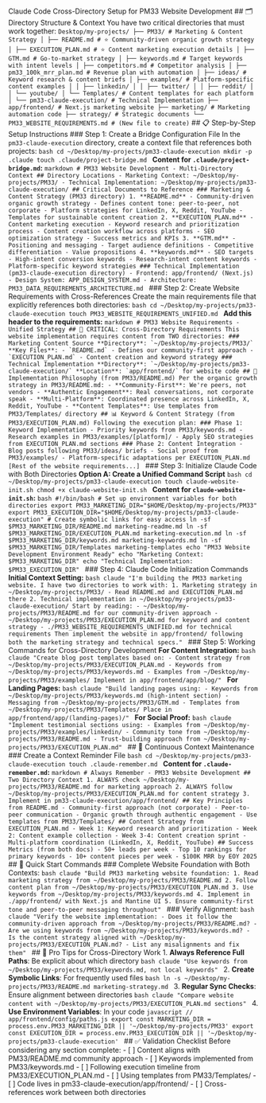 Claude Code Cross-Directory Setup for PM33 Website Development ## 🗂️ Directory Structure & Context You have two critical directories that must work together: ``` Desktop/my-projects/ ├── PM33/ # Marketing & Content Strategy │ ├── README.md # ⭐ Community-driven organic growth strategy │ ├── EXECUTION_PLAN.md # ⭐ Content marketing execution details │ ├── GTM.md # Go-to-market strategy │ ├── keywords.md # Target keywords with intent levels │ ├── competitors.md # Competitor analysis │ ├── pm33_100k_mrr_plan.md # Revenue plan with automation │ ├── ideas/ # Keyword research & content briefs │ ├── examples/ # Platform-specific content examples │ │ ├── linkedin/ │ │ ├── twitter/ │ │ ├── reddit/ │ │ └── youtube/ │ └── Templates/ # Content templates for each platform │ └── pm33-claude-execution/ # Technical Implementation ├── app/frontend/ # Next.js marketing website ├── marketing/ # Marketing automation code ├── strategy/ # Strategic documents └── PM33_WEBSITE_REQUIREMENTS.md # (New file to create) ``` ## 📋 Step-by-Step Setup Instructions ### Step 1: Create a Bridge Configuration File In the `pm33-claude-execution` directory, create a context file that references both projects: ```bash cd ~/Desktop/my-projects/pm33-claude-execution mkdir -p .claude touch .claude/project-bridge.md ``` **Content for `.claude/project-bridge.md`:** ```markdown # PM33 Website Development - Multi-Directory Context ## Directory Locations - Marketing Context: ~/Desktop/my-projects/PM33/ - Technical Implementation: ~/Desktop/my-projects/pm33-claude-execution/ ## Critical Documents to Reference ### Marketing & Content Strategy (PM33 directory) 1. **README.md** - Community-driven organic growth strategy - Defines content tone: peer-to-peer, not corporate - Platform strategies for LinkedIn, X, Reddit, YouTube - Templates for sustainable content creation 2. **EXECUTION_PLAN.md** - Content marketing execution - Keyword research and prioritization process - Content creation workflow across platforms - SEO optimization strategy - Success metrics and KPIs 3. **GTM.md** - Positioning and messaging - Target audience definitions - Competitive differentiation - Value propositions 4. **keywords.md** - SEO targets - High-intent conversion keywords - Research-intent content keywords - Platform-specific keyword strategies ### Technical Implementation (pm33-claude-execution directory) - Frontend: app/frontend/ (Next.js) - Design System: APP_DESIGN_SYSTEM.md - Architecture: PM33_DATA_REQUIREMENTS_ARCHITECTURE.md ``` ### Step 2: Create Website Requirements with Cross-References Create the main requirements file that explicitly references both directories: ```bash cd ~/Desktop/my-projects/pm33-claude-execution touch PM33_WEBSITE_REQUIREMENTS_UNIFIED.md ``` **Add this header to the requirements:** ```markdown # PM33 Website Requirements - Unified Strategy ## 📁 CRITICAL: Cross-Directory Requirements This website implementation requires content from TWO directories: ### Marketing Content Source **Directory**: `~/Desktop/my-projects/PM33/` **Key Files**: - `README.md` - Defines our community-first approach - `EXECUTION_PLAN.md` - Content creation and keyword strategy ### Technical Implementation **Directory**: `~/Desktop/my-projects/pm33-claude-execution/` **Location**: `app/frontend/` for website code ## 🎯 Implementation Philosophy (from PM33/README.md) Per the organic growth strategy in PM33/README.md: - **Community-First**: We're peers, not vendors - **Authentic Engagement**: Real conversations, not corporate speak - **Multi-Platform**: Coordinated presence across LinkedIn, X, Reddit, YouTube - **Content Templates**: Use templates from PM33/Templates/ directory ## 📊 Keyword & Content Strategy (from PM33/EXECUTION_PLAN.md) Following the execution plan: ### Phase 1: Keyword Implementation - Priority keywords from PM33/keywords.md - Research examples in PM33/examples/[platform]/ - Apply SEO strategies from EXECUTION_PLAN.md sections ### Phase 2: Content Integration - Blog posts following PM33/ideas/ briefs - Social proof from PM33/examples/ - Platform-specific adaptations per EXECUTION_PLAN.md [Rest of the website requirements...] ``` ### Step 3: Initialize Claude Code with Both Directories **Option A: Create a Unified Command Script** ```bash cd ~/Desktop/my-projects/pm33-claude-execution touch claude-website-init.sh chmod +x claude-website-init.sh ``` **Content for `claude-website-init.sh`:** ```bash #!/bin/bash # Set up environment variables for both directories export PM33_MARKETING_DIR="$HOME/Desktop/my-projects/PM33" export PM33_EXECUTION_DIR="$HOME/Desktop/my-projects/pm33-claude-execution" # Create symbolic links for easy access ln -sf $PM33_MARKETING_DIR/README.md marketing-readme.md ln -sf $PM33_MARKETING_DIR/EXECUTION_PLAN.md marketing-execution.md ln -sf $PM33_MARKETING_DIR/keywords.md marketing-keywords.md ln -sf $PM33_MARKETING_DIR/Templates marketing-templates echo "PM33 Website Development Environment Ready" echo "Marketing Context: $PM33_MARKETING_DIR" echo "Technical Implementation: $PM33_EXECUTION_DIR" ``` ### Step 4: Claude Code Initialization Commands **Initial Context Setting:** ```bash claude "I'm building the PM33 marketing website. I have two directories to work with: 1. Marketing strategy in ~/Desktop/my-projects/PM33/ - Read README.md and EXECUTION_PLAN.md there 2. Technical implementation in ~/Desktop/my-projects/pm33-claude-execution/ Start by reading: - ~/Desktop/my-projects/PM33/README.md for our community-driven approach - ~/Desktop/my-projects/PM33/EXECUTION_PLAN.md for keyword and content strategy - ./PM33_WEBSITE_REQUIREMENTS_UNIFIED.md for technical requirements Then implement the website in app/frontend/ following both the marketing strategy and technical specs." ``` ### Step 5: Working Commands for Cross-Directory Development **For Content Integration:** ```bash claude "Create blog post templates based on: - Content strategy from ~/Desktop/my-projects/PM33/EXECUTION_PLAN.md - Keywords from ~/Desktop/my-projects/PM33/keywords.md - Examples from ~/Desktop/my-projects/PM33/examples/ Implement in app/frontend/app/blog/" ``` **For Landing Pages:** ```bash claude "Build landing pages using: - Keywords from ~/Desktop/my-projects/PM33/keywords.md (high-intent section) - Messaging from ~/Desktop/my-projects/PM33/GTM.md - Templates from ~/Desktop/my-projects/PM33/Templates/ Place in app/frontend/app/(landing-pages)/" ``` **For Social Proof:** ```bash claude "Implement testimonial sections using: - Examples from ~/Desktop/my-projects/PM33/examples/linkedin/ - Community tone from ~/Desktop/my-projects/PM33/README.md - Trust-building approach from ~/Desktop/my-projects/PM33/EXECUTION_PLAN.md" ``` ## 🔄 Continuous Context Maintenance ### Create a Context Reminder File ```bash cd ~/Desktop/my-projects/pm33-claude-execution touch .claude-remember.md ``` **Content for `.claude-remember.md`:** ```markdown # Always Remember - PM33 Website Development ## Two Directory Context 1. ALWAYS check ~/Desktop/my-projects/PM33/README.md for marketing approach 2. ALWAYS follow ~/Desktop/my-projects/PM33/EXECUTION_PLAN.md for content strategy 3. Implement in pm33-claude-execution/app/frontend/ ## Key Principles from README.md - Community-first approach (not corporate) - Peer-to-peer communication - Organic growth through authentic engagement - Use templates from PM33/Templates/ ## Content Strategy from EXECUTION_PLAN.md - Week 1: Keyword research and prioritization - Week 2: Content example collection - Week 3-4: Content creation sprint - Multi-platform coordination (LinkedIn, X, Reddit, YouTube) ## Success Metrics (from both docs) - 50+ leads per week - Top 10 rankings for primary keywords - 10+ content pieces per week - $100K MRR by EOY 2025 ``` ## 🚀 Quick Start Commands ### Complete Website Foundation with Both Contexts: ```bash claude "Build PM33 marketing website foundation: 1. Read marketing strategy from ~/Desktop/my-projects/PM33/README.md 2. Follow content plan from ~/Desktop/my-projects/PM33/EXECUTION_PLAN.md 3. Use keywords from ~/Desktop/my-projects/PM33/keywords.md 4. Implement in ./app/frontend/ with Next.js and Mantine UI 5. Ensure community-first tone and peer-to-peer messaging throughout" ``` ### Verify Alignment: ```bash claude "Verify the website implementation: - Does it follow the community-driven approach from ~/Desktop/my-projects/PM33/README.md? - Are we using keywords from ~/Desktop/my-projects/PM33/keywords.md? - Is the content strategy aligned with ~/Desktop/my-projects/PM33/EXECUTION_PLAN.md? - List any misalignments and fix them" ``` ## 📝 Pro Tips for Cross-Directory Work 1. **Always Reference Full Paths**: Be explicit about which directory ```bash claude "Use keywords from ~/Desktop/my-projects/PM33/keywords.md, not local keywords" ``` 2. **Create Symbolic Links**: For frequently used files ```bash ln -s ~/Desktop/my-projects/PM33/README.md marketing-strategy.md ``` 3. **Regular Sync Checks**: Ensure alignment between directories ```bash claude "Compare website content with ~/Desktop/my-projects/PM33/EXECUTION_PLAN.md sections" ``` 4. **Use Environment Variables**: In your code ```javascript // app/frontend/config/paths.js export const MARKETING_DIR = process.env.PM33_MARKETING_DIR || '~/Desktop/my-projects/PM33' export const EXECUTION_DIR = process.env.PM33_EXECUTION_DIR || '~/Desktop/my-projects/pm33-claude-execution' ``` ## ✅ Validation Checklist Before considering any section complete: - [ ] Content aligns with PM33/README.md community approach - [ ] Keywords implemented from PM33/keywords.md - [ ] Following execution timeline from PM33/EXECUTION_PLAN.md - [ ] Using templates from PM33/Templates/ - [ ] Code lives in pm33-claude-execution/app/frontend/ - [ ] Cross-references work between both directories